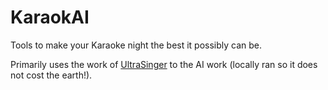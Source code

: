 <!--

**Here are some ideas to get you started:**

🙋‍♀️ A short introduction - what is your organization all about?
🌈 Contribution guidelines - how can the community get involved?
👩‍💻 Useful resources - where can the community find your docs? Is there anything else the community should know?
🍿 Fun facts - what does your team eat for breakfast?
🧙 Remember, you can do mighty things with the power of [Markdown](https://docs.github.com/github/writing-on-github/getting-started-with-writing-and-formatting-on-github/basic-writing-and-formatting-syntax)
-->

# KaraokAI

Tools to make your Karaoke night the best it possibly can be.

Primarily uses the work of [UltraSinger](https://github.com/rakuri255/UltraSinger) to the AI work (locally ran so it does not cost the earth!).
